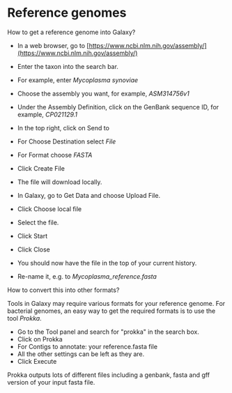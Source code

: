 # Reference genomes

How to get a reference genome into Galaxy?

* In a web browser, go to [https://www.ncbi.nlm.nih.gov/assembly/](https://www.ncbi.nlm.nih.gov/assembly/)

* Enter the taxon into the search bar.

* For example, enter *Mycoplasma synoviae*
* Choose the assembly you want, for example, *ASM314756v1*
* Under the <ss>Assembly Definition</ss>, click on the GenBank sequence ID, for example, *CP021129.1*
* In the top right, click on <ss>Send to</ss>
* For <ss>Choose Destination</ss> select *File*
* For <ss>Format</ss> choose *FASTA*
* Click <ss>Create File</ss>
* The file will download locally.


* In Galaxy, go to <ss>Get Data</ss> and choose <ss>Upload File</ss>.
* Click <ss>Choose local file</ss>
* Select the file.
* Click <ss>Start</ss>
* Click <ss>Close</ss>
* You should now have the file in the top of your current history.
* Re-name it, e.g. to *Mycoplasma_reference.fasta* 

How to convert this into other formats?

Tools in Galaxy may require various formats for your reference genome. For bacterial genomes, an easy way to get the required formats is to use the tool *Prokka*.

* Go to the Tool panel and search for "prokka" in the search box.
* Click on <ss>Prokka</ss>
* For <ss>Contigs to annotate</ss>: your <fn>reference.fasta</fn> file
* All the other settings can be left as they are.
* Click <ss>Execute</ss>

Prokka outputs lots of different files including a genbank, fasta and gff version of your input fasta file.

